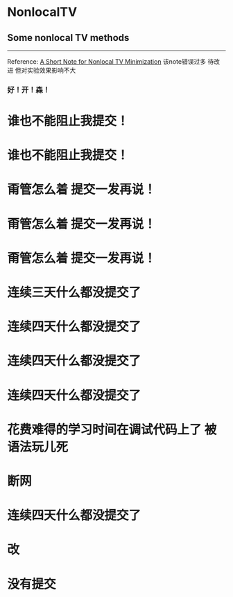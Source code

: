 NonlocalTV
==========

## Some nonlocal TV methods
***
Reference: [A Short Note for Nonlocal TV Minimization](https://googledrive.com/host/0B3BTLeCYLunCc1o4YzV1Ui1SeVE/codes_files/xbresson_2009_short_note_nonlocal_TV_minimization.pdf)
该note错误过多 待改进 但对实验效果影响不大
### 好！开！森！
# 谁也不能阻止我提交！
# 谁也不能阻止我提交！
# 甭管怎么着 提交一发再说！
# 甭管怎么着 提交一发再说！
# 甭管怎么着 提交一发再说！
# 连续三天什么都没提交了
# 连续四天什么都没提交了
# 连续四天什么都没提交了
# 连续四天什么都没提交了
# 花费难得的学习时间在调试代码上了 被语法玩儿死
# 断网
# 连续四天什么都没提交了
# 改
# 没有提交
